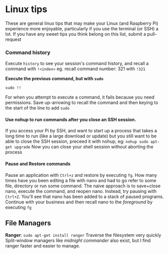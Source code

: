 # Linux tips
These are general linux tips that may make your Linux (and Raspberry Pi) experience more enjoyable, particularly if you use the terminal (or SSH) a lot.
If you have any sweet tips you think belong on this list, submit a pull-request

### Command history
Execute `history` to see your session's command history, and recall a command with `!<index>`
eg. recall command number: 321 with `!321`

**Execute the previous command, but with `sudo`**

`sudo !!`

For when you attempt to execute a command, it fails because you need permissions. Save up-arrowing to recall the command and then keying to the start of the line to add `sudo`



#### Use nohup to run commands after you close an SSH session.
If you access your Pi by SSH, and want to start up a process that takes a long time to run (like a large download or update) but you still want to be able to close the SSH session, preceed it with nohup, eg:
`nohup sudo apt-get upgrade`
Now you can close your shell session without aborting the process

#### Pause and Restore commands
Pause an application with `Ctrl+z` and restore by executing `fg`.
How many times have you been editing a file with nano and had to go refer to some file, directory or run some command. The naive approach is to save+close nano, execute the command, and reopen nano.
Instead, try pausing with `Ctrl+Z`. You'll see that nano has been added to a stack of paused programs. Continue with your business and then recall nano to the _foreground_ by executing `fg`

## File Managers
**Ranger**: `sudo apt-get install ranger`
Traverse the filesystem very quickly
Split-window managers like _midnight commander_ also exist, but I find ranger faster and easier to manage.
